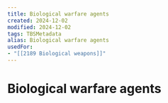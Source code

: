 ```yaml
---
title: Biological warfare agents
created: 2024-12-02
modified: 2024-12-02
tags: TBSMetadata
alias: Biological warfare agents
usedFor:
- "[[2189 Biological weapons]]"
---
```

# Biological warfare agents
